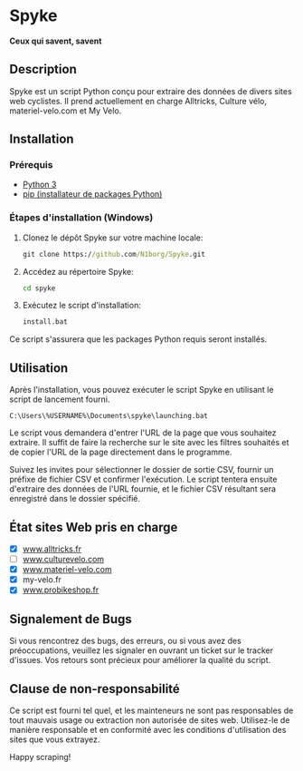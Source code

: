 # Spyke

**Ceux qui savent, savent**

## Description

Spyke est un script Python conçu pour extraire des données de divers sites web cyclistes. Il prend actuellement en charge Alltricks, Culture vélo, materiel-velo.com et My Velo.

## Installation

### Prérequis
- [Python 3](https://www.python.org/downloads/)
- [pip (installateur de packages Python)](https://pip.pypa.io/en/stable/installation/)

### Étapes d'installation (Windows)

1. Clonez le dépôt Spyke sur votre machine locale:

   ```cmd
   git clone https://github.com/N1borg/Spyke.git
2. Accédez au répertoire Spyke:

    ```cmd
    cd spyke
3. Exécutez le script d'installation:

    ```cmd
    install.bat
Ce script s'assurera que les packages Python requis seront installés.

## Utilisation

Après l'installation, vous pouvez exécuter le script Spyke en utilisant le script de lancement fourni.

    C:\Users\%USERNAME%\Documents\spyke\launching.bat

Le script vous demandera d'entrer l'URL de la page que vous souhaitez extraire. Il suffit de faire la recherche sur le site avec les filtres souhaités et de copier l'URL de la page directement dans le programme.

Suivez les invites pour sélectionner le dossier de sortie CSV, fournir un préfixe de fichier CSV et confirmer l'exécution.
Le script tentera ensuite d'extraire des données de l'URL fournie, et le fichier CSV résultant sera enregistré dans le dossier spécifié.

## État sites Web pris en charge

- [x] www.alltricks.fr
- [ ] www.culturevelo.com
- [x] www.materiel-velo.com
- [x] my-velo.fr
- [x] www.probikeshop.fr

## Signalement de Bugs

Si vous rencontrez des bugs, des erreurs, ou si vous avez des préoccupations, veuillez les signaler en ouvrant un ticket sur le tracker d'issues. Vos retours sont précieux pour améliorer la qualité du script.

## Clause de non-responsabilité

Ce script est fourni tel quel, et les mainteneurs ne sont pas responsables de tout mauvais usage ou extraction non autorisée de sites web. Utilisez-le de manière responsable et en conformité avec les conditions d'utilisation des sites que vous extrayez.

Happy scraping!
